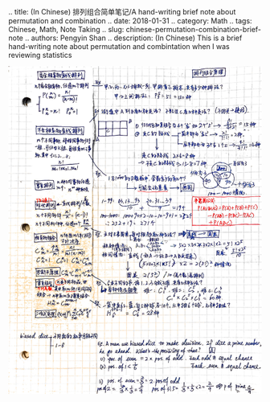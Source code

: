.. title: (In Chinese) 排列组合简单笔记/A hand-writing brief note about permutation and combination
.. date: 2018-01-31
.. category: Math
.. tags: Chinese, Math, Note Taking
.. slug: chinese-permutation-combination-brief-note
.. authors: Pengyin Shan
.. description: (In Chinese) This is a brief hand-writing note about permutation and combintation when I was reviewing statistics

![permutation_combination](/images/2018/math/p_c.jpg)